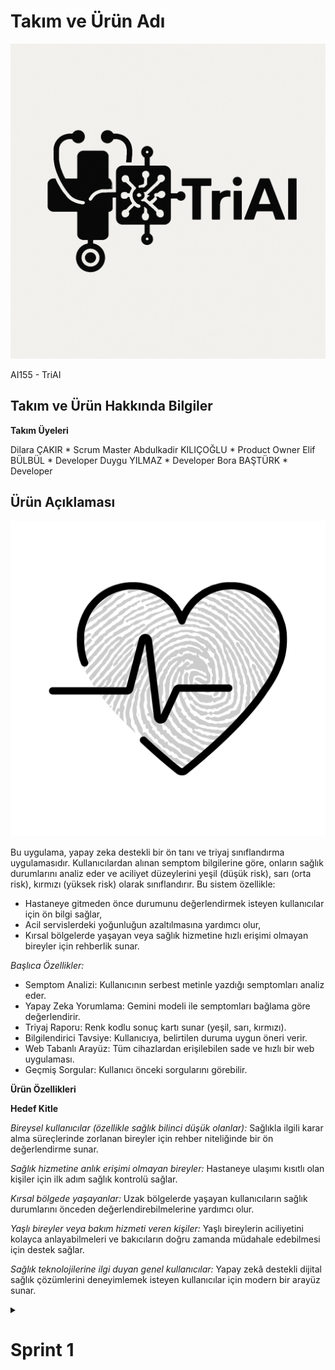 # Takım ve Ürün Adı
![triai](bootcampFiles/general/headers/triai_major_logo.png)

AI155 - TriAI


## Takım ve Ürün Hakkında Bilgiler

**Takım Üyeleri**

Dilara ÇAKIR * Scrum Master
Abdulkadir KILIÇOĞLU * Product Owner
Elif BÜLBÜL * Developer
Duygu YILMAZ * Developer
Bora BAŞTÜRK * Developer

## Ürün Açıklaması

![triai](bootcampFiles/general/headers/triai_product_logo.png)

Bu uygulama, yapay zeka destekli bir ön tanı ve triyaj sınıflandırma uygulamasıdır. Kullanıcılardan alınan semptom bilgilerine göre, onların sağlık durumlarını analiz eder ve aciliyet düzeylerini yeşil (düşük risk), sarı (orta risk), kırmızı (yüksek risk) olarak sınıflandırır.
Bu sistem özellikle:
- Hastaneye gitmeden önce durumunu değerlendirmek isteyen kullanıcılar için ön bilgi sağlar,
- Acil servislerdeki yoğunluğun azaltılmasına yardımcı olur,
- Kırsal bölgelerde yaşayan veya sağlık hizmetine hızlı erişimi olmayan bireyler için rehberlik sunar.

*Başlıca Özellikler:*

- Semptom Analizi: Kullanıcının serbest metinle yazdığı semptomları analiz eder.
- Yapay Zeka Yorumlama: Gemini modeli ile semptomları bağlama göre değerlendirir.
- Triyaj Raporu: Renk kodlu sonuç kartı sunar (yeşil, sarı, kırmızı).
- Bilgilendirici Tavsiye: Kullanıcıya, belirtilen duruma uygun öneri verir.
- Web Tabanlı Arayüz: Tüm cihazlardan erişilebilen sade ve hızlı bir web uygulaması.
- Geçmiş Sorgular: Kullanıcı önceki sorgularını görebilir.

**Ürün Özellikleri**

**Hedef Kitle**

*Bireysel kullanıcılar (özellikle sağlık bilinci düşük olanlar):*
Sağlıkla ilgili karar alma süreçlerinde zorlanan bireyler için rehber niteliğinde bir ön değerlendirme sunar.

*Sağlık hizmetine anlık erişimi olmayan bireyler:*
Hastaneye ulaşımı kısıtlı olan kişiler için ilk adım sağlık kontrolü sağlar.

*Kırsal bölgede yaşayanlar:*
Uzak bölgelerde yaşayan kullanıcıların sağlık durumlarını önceden değerlendirebilmelerine yardımcı olur.

*Yaşlı bireyler veya bakım hizmeti veren kişiler:*
Yaşlı bireylerin aciliyetini kolayca anlayabilmeleri ve bakıcıların doğru zamanda müdahale edebilmesi için destek sağlar.

*Sağlık teknolojilerine ilgi duyan genel kullanıcılar:*
Yapay zekâ destekli dijital sağlık çözümlerini deneyimlemek isteyen kullanıcılar için modern bir arayüz sunar.


<details>
    <summary><h1>Sprint 1</h1></summary>




<details>
    <summary><h3>Sprint 1 - App Screenshots</h3></summary>
  <table style="width: 100%;">
    <tr>
      <td colspan="4" style="text-align: center;"><h2>... Sayfaları</h2></td>
    </tr>
    <tr>
      <td style="width: 25%;"><img src="bootcampFiles/sprintOne/screenshots/1.png" style="max-width: 100%; height: auto;"></td>
      <td style="width: 25%;"><img src="bootcampFiles/sprintOne/screenshots/2.png" style="max-width: 100%; height: auto;"></td>
      <td style="width: 25%;"><img src="bootcampFiles/sprintOne/screenshots/3.png" style="max-width: 100%; height: auto;"></td>
    </tr>
    <tr>
      <td colspan="4" style="text-align: center;"><h2>Ana Ekran ve ... Sayfası</h2></td>
    </tr>
    <tr>
      <td style="width: 25%;"><img src="bootcampFiles/sprintOne/screenshots/4.png" style="max-width: 100%; height: auto;"></td>
      <td style="width: 25%;"><img src="bootcampFiles/sprintOne/screenshots/5.png" style="max-width: 100%; height: auto;"></td>
      <td style="width: 25%;"><img src="bootcampFiles/sprintOne/screenshots/6.png" style="max-width: 100%; height: auto;"></td>
    </tr>
    <tr>
      <td colspan="4" style="text-align: center;"><h2>... Sayfası</h2></td>
    </tr>
    <tr>
      <td style="width: 25%;"><img src="bootcampFiles/sprintOne/screenshots/7.png" style="max-width: 100%; height: auto;"></td>
      <td style="width: 25%;"><img src="bootcampFiles/sprintOne/screenshots/8.png" style="max-width: 100%; height: auto;"></td>
    </tr>
  </table>
  </details>   


  <details>
    <summary><h3>Sprint 1 - Sprint Board Update Screenshots</h3></summary>
    <img src="bootcampFiles/sprintOne/boardupdate/1.jpeg" style="max-width: 100%; height: auto;">
    <img src="bootcampFiles/sprintOne/boardupdate/2.jpeg" style="max-width: 100%; height: auto;">
  </details>

  <details>
    <summary><h3>Sprint 1 - Proje Takip Aracı</h3></summary>
    <img src="bootcampFiles/sprintOne/proje_takip/1.png" style="max-width: 100%; height: auto;">
    <img src="bootcampFiles/sprintOne/proje_takip/2.png" style="max-width: 100%; height: auto;">
    <img src="bootcampFiles/sprintOne/proje_takip/3.png" style="max-width: 100%; height: auto;">
    <img src="bootcampFiles/sprintOne/proje_takip/4.png" style="max-width: 100%; height: auto;">
    <img src="bootcampFiles/sprintOne/proje_takip/5.png" style="max-width: 100%; height: auto;">
    <img src="bootcampFiles/sprintOne/proje_takip/6.png" style="max-width: 100%; height: auto;">
    <img src="bootcampFiles/sprintOne/proje_takip/7.png" style="max-width: 100%; height: auto;">
  </details>


  - **Sprint Notes**:
    "İlk sprint sürecinde görev dağılımı yapıldı. Herkesten kod yazması istenmesi üzerine görevlerde ortak payda sağlanarak herkesin olağan uygunluk durumuna göre yapabilirlik seviyesine göre görevlerde rol alması sağlandı.
İlk olarak tasarımın canvada yapılmasına karar verildi."

  - **Sprint içinde beklenen puan tamamlama**: 200 puan
  - **Puan Tamamlama Mantığı**: `(200 points completed)` Ekibin iş yoğunlu, okul durumu olsada görevler tamamlanmaya çalışıldı.
  - **Daily Scrum**: ""
  - **Product Backlog URL:** 
  - **Sprint Review:**
    

  - **Sprint Review Participants:** Dilara ÇAKIR, Abdulkadir KILIÇOĞLU, Elif BÜLBÜL, Duygu YILMAZ, Bora BAŞTÜRK 
  - **Sprint Retrospective:**
    ""


  

  </details>